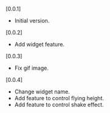 [0.0.1]
* Initial version.

[0.0.2]
* Add widget feature.

[0.0.3]
* Fix gif image.

[0.0.4]
* Change widget name.
* Add feature to control flying height.
* Add feature to control shake effect.
